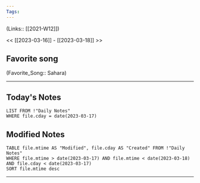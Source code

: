 ```yaml
---
Tags:
---
```

(Links:: [[2021-W12]])

<< [[2023-03-16]] - [[2023-03-18]] >>
## Favorite song
(Favorite_Song:: Sahara)

___
## Today's Notes
```dataview
LIST FROM !"Daily Notes"
WHERE file.cday = date(2023-03-17)
```
## Modified Notes
```dataview
TABLE file.mtime AS "Modified", file.cday AS "Created" FROM !"Daily Notes" 
WHERE file.mtime > date(2023-03-17) AND file.mtime < date(2023-03-18) AND file.cday < date(2023-03-17)
SORT file.mtime desc
```
___
